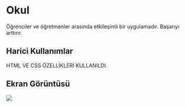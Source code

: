 <h1> Okul </h1>

Öğrenciler ve öğretmenler arasında etkileşimli bir uygulamadır. Başarıyı arttırır.

<h2>Harici Kullanımlar</h2>

HTML VE CSS ÖZELLİKLERİ KULLANILDI.

<h2> Ekran Görüntüsü</h2>

![](ekran.gif)
